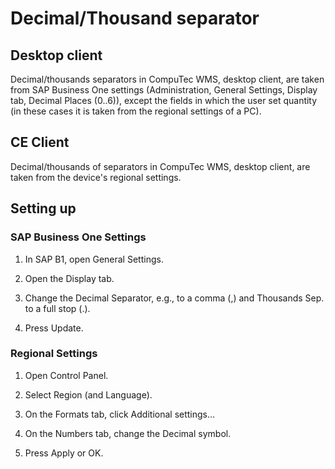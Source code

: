 # Decimal/Thousand separator

## Desktop client

Decimal/thousands separators in CompuTec WMS, desktop client, are taken from SAP Business One settings (Administration, General Settings, Display tab, Decimal Places (0..6)), except the fields in which the user set quantity (in these cases it is taken from the regional settings of a PC).

## CE Client

Decimal/thousands of separators in CompuTec WMS, desktop client, are taken from the device's regional settings.

## Setting up

### SAP Business One Settings

1. In SAP B1, open General Settings.

2. Open the Display tab.

3. Change the Decimal Separator, e.g., to a comma (,) and Thousands Sep. to a full stop (.).

4. Press Update.

### Regional Settings

1. Open Control Panel.

2. Select Region (and Language).

3. On the Formats tab, click Additional settings...

4. On the Numbers tab, change the Decimal symbol.

5. Press Apply or OK.
